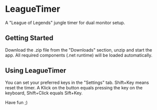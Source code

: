 # LeagueTimer

A "League of Legends" jungle timer for dual monitor setup.

## Getting Started
Download the .zip file from the "Downloads" section, unzip and start the app. 
All required components (.net runtime) will be loaded automatically.

## Using LeagueTimer
You can set your preferred keys in the "Settings" tab. Shift+Key means reset the timer.
A Klick on the button equals pressing the key on the keyboard, Shift+Click equals Sift+Key.

Have fun ;)
